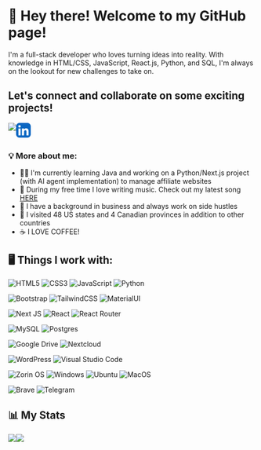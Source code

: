 # 👋 Hey there! Welcome to my GitHub page!

I'm a full-stack developer who loves turning ideas into reality. With knowledge in HTML/CSS, JavaScript, React.js, Python, and SQL, I'm always on the lookout for new challenges to take on.

## Let's connect and collaborate on some exciting projects!

<a href="https://pyslarash.com/" target="_blank"><img align="left" src="https://pyslarash.com/wp-content/uploads/2023/10/github.png" height="30px" /></a>
<a href="https://www.linkedin.com/in/pyslarash/" target="_blank"><img align="left" src="https://github.com/tandpfun/skill-icons/blob/main/icons/LinkedIn.svg" height="30px" /></a>
<br/><br/>

### 💡 More about me:

- 👨‍💻 I'm currently learning Java and working on a Python/Next.js project (with AI agent implementation) to manage affiliate websites
- 🎸 During my free time I love writing music. Check out my latest song <a href="https://soundcloud.com/sashabonnmusic/omega">HERE</a>
- 💼 I have a background in business and always work on side hustles
- 🧭 I visited 48 US states and 4 Canadian provinces in addition to other countries
- ☕️ I LOVE COFFEE!

## 🖥️ Things I work with:

![HTML5](https://img.shields.io/badge/html5-%23E34F26.svg?style=for-the-badge&logo=html5&logoColor=white)
![CSS3](https://img.shields.io/badge/css3-%231572B6.svg?style=for-the-badge&logo=css3&logoColor=white)
![JavaScript](https://img.shields.io/badge/javascript-%23323330.svg?style=for-the-badge&logo=javascript&logoColor=%23F7DF1E)
![Python](https://img.shields.io/badge/python-3670A0?style=for-the-badge&logo=python&logoColor=ffdd54)

![Bootstrap](https://img.shields.io/badge/bootstrap-%23563D7C.svg?style=for-the-badge&logo=bootstrap&logoColor=white)
![TailwindCSS](https://img.shields.io/badge/Tailwind_CSS-38B2AC?style=for-the-badge&logo=tailwind-css&logoColor=white)
![MaterialUI](https://img.shields.io/badge/Material--UI-0081CB?style=for-the-badge&logo=material-ui&logoColor=white)

![Next JS](https://img.shields.io/badge/Next-black?style=for-the-badge&logo=next.js&logoColor=white)
![React](https://img.shields.io/badge/react-%2320232a.svg?style=for-the-badge&logo=react&logoColor=%2361DAFB)
![React Router](https://img.shields.io/badge/React_Router-CA4245?style=for-the-badge&logo=react-router&logoColor=white)

![MySQL](https://img.shields.io/badge/mysql-4479A1.svg?style=for-the-badge&logo=mysql&logoColor=white)
![Postgres](https://img.shields.io/badge/postgres-%23316192.svg?style=for-the-badge&logo=postgresql&logoColor=white)

![Google Drive](https://img.shields.io/badge/Google%20Drive-4285F4?style=for-the-badge&logo=googledrive&logoColor=white)
![Nextcloud](https://img.shields.io/badge/Nextcloud-0082C9?style=for-the-badge&logo=Nextcloud&logoColor=white)

![WordPress](https://img.shields.io/badge/WordPress-%23117AC9.svg?style=for-the-badge&logo=WordPress&logoColor=white)
![Visual Studio Code](https://img.shields.io/badge/Visual%20Studio%20Code-0078d7.svg?style=for-the-badge&logo=visual-studio-code&logoColor=white)

![Zorin OS](https://img.shields.io/badge/-Zorin%20OS-%2310AAEB?style=for-the-badge&logo=zorin&logoColor=white)
![Windows](https://img.shields.io/badge/Windows-0078D6?style=for-the-badge&logo=windows&logoColor=white)
![Ubuntu](https://img.shields.io/badge/Ubuntu-E95420?style=for-the-badge&logo=ubuntu&logoColor=white)
![MacOS](https://img.shields.io/badge/mac%20os-000000?style=for-the-badge&logo=apple&logoColor=white)

![Brave](https://img.shields.io/badge/Brave-FB542B?style=for-the-badge&logo=Brave&logoColor=white)
![Telegram](https://img.shields.io/badge/Telegram-2CA5E0?style=for-the-badge&logo=telegram&logoColor=white)
       
## 📊 My Stats       

<a href='https://github.com/pyslarash/'>
    
<img align="left" src="https://github-readme-stats.vercel.app/api?username=pyslarash" />
<img align="left" src="https://github-readme-stats.vercel.app/api/top-langs/?username=pyslarash&layout=compact" />
    
</a>

